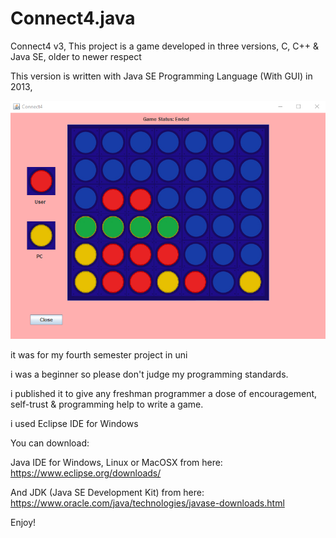 # Connect4.java
Connect4 v3, This project is a game developed in three versions, C, C++ &amp; Java SE, older to newer respect

This version is written with Java SE Programming Language (With GUI) in 2013,

![alt Preview](preview.png)

it was for my fourth semester project in uni

i was a beginner so please don't judge my programming standards.

i published it to give any freshman programmer a dose of encouragement, self-trust & programming help to write a game.

i used Eclipse IDE for Windows

You can download:

Java IDE for Windows, Linux or MacOSX from here: https://www.eclipse.org/downloads/

And JDK (Java SE Development Kit) from here: https://www.oracle.com/java/technologies/javase-downloads.html

Enjoy!
